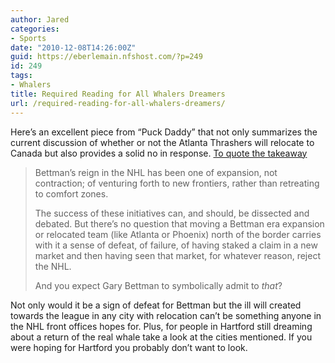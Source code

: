 ```yaml
---
author: Jared
categories:
- Sports
date: "2010-12-08T14:26:00Z"
guid: https://eberlemain.nfshost.com/?p=249
id: 249
tags:
- Whalers
title: Required Reading for All Whalers Dreamers
url: /required-reading-for-all-whalers-dreamers/
---
```

<!-- wp:paragraph -->
<p>Here’s an excellent piece from “Puck Daddy” that not only summarizes the current discussion of whether or not the Atlanta Thrashers will relocate to Canada but also provides a solid no in response. <a href="http://sports.yahoo.com/nhl/blog/puck_daddy/single/Why-the-Atlanta-Thrashers-aren-t-relocating-to-C?urn=nhl-293195">To quote the takeaway</a></p>
<!-- /wp:paragraph -->

<!-- wp:quote -->
<blockquote class="wp-block-quote"><p>Bettman’s reign in the NHL has been one of expansion, not contraction; of venturing forth to new frontiers, rather than retreating to comfort zones.</p><p>The success of these initiatives can, and should, be dissected and debated. But there’s no question that moving a Bettman era expansion or relocated team (like Atlanta or Phoenix) north of the border carries with it a sense of defeat, of failure, of having staked a claim in a new market and then having seen that market, for whatever reason, reject the NHL.</p><p>And you expect Gary Bettman to symbolically admit to <em>that</em>?</p></blockquote>
<!-- /wp:quote -->

<!-- wp:paragraph -->
<p>Not only would it be a sign of defeat for Bettman but the ill will created towards the league in any city with relocation can’t be something anyone in the NHL front offices hopes for. Plus, for people in Hartford still dreaming about a return of the real whale take a look at the cities mentioned. If you were hoping for Hartford you probably don’t want to look.</p>
<!-- /wp:paragraph -->